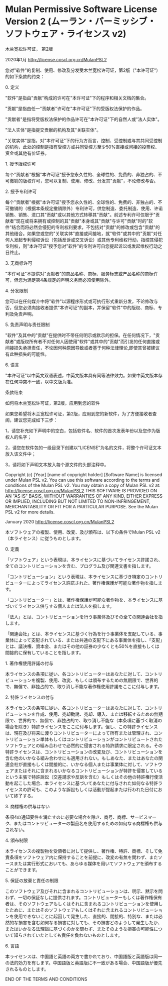 Mulan Permissive Software License Version 2 (ムーラン・パーミッシブ・ソフトウェア・ライセンス v2)
===================================================================================

木兰宽松许可证， 第2版

2020年1月 http://license.coscl.org.cn/MulanPSL2

您对"软件"的复制、使用、修改及分发受木兰宽松许可证，第2版（"本许可证"）的如下条款的约束：

0\. 定义

"软件"是指由"贡献"构成的许可在"本许可证"下的程序和相关文档的集合。

"贡献"是指由任一"贡献者"许可在"本许可证"下的受版权法保护的作品。

"贡献者"是指将受版权法保护的作品许可在"本许可证"下的自然人或"法人实体"。

"法人实体"是指提交贡献的机构及其"关联实体"。

"关联实体"是指，对"本许可证"下的行为方而言，控制、受控制或与其共同受控制的机构，此处的控制是指有受控方或共同受控方至少50%直接或间接的投票权、资金或其他有价证券。

1\. 授予版权许可

每个"贡献者"根据"本许可证"授予您永久性的、全球性的、免费的、非独占的、不可撤销的版权许可，您可以复制、使用、修改、分发其"贡献"，不论修改与否。

2\. 授予专利许可

每个"贡献者"根据"本许可证"授予您永久性的、全球性的、免费的、非独占的、不可撤销的（根据本条规定撤销除外）专利许可，供您制造、委托制造、使用、许诺销售、销售、进口其"贡献"或以其他方式转移其"贡献"。前述专利许可仅限于"贡献者"现在或将来拥有或控制的其"贡献"本身或其"贡献"与许可"贡献"时的"软件"结合而将必然会侵犯的专利权利要求，不包括对"贡献"的修改或包含"贡献"的其他结合。如果您或您的"关联实体"直接或间接地，就"软件"或其中的"贡献"对任何人发起专利侵权诉讼（包括反诉或交叉诉讼）或其他专利维权行动，指控其侵犯专利权，则"本许可证"授予您对"软件"的专利许可自您提起诉讼或发起维权行动之日终止。

3\. 无商标许可

"本许可证"不提供对"贡献者"的商品名称、商标、服务标志或产品名称的商标许可，但您为满足第4条规定的声明义务而必须使用除外。

4\. 分发限制

您可以在任何媒介中将"软件"以源程序形式或可执行形式重新分发，不论修改与否，但您必须向接收者提供"本许可证"的副本，并保留"软件"中的版权、商标、专利及免责声明。

5\. 免责声明与责任限制

"软件"及其中的"贡献"在提供时不带任何明示或默示的担保。在任何情况下，"贡献者"或版权所有者不对任何人因使用"软件"或其中的"贡献"而引发的任何直接或间接损失承担责任，不论因何种原因导致或者基于何种法律理论,即使其曾被建议有此种损失的可能性。

6\. 语言

"本许可证"以中英文双语表述，中英文版本具有同等法律效力。如果中英文版本存在任何冲突不一致，以中文版为准。

条款结束

如何将木兰宽松许可证，第2版，应用到您的软件

如果您希望将木兰宽松许可证，第2版，应用到您的新软件，为了方便接收者查阅，建议您完成如下三步：

1，请您补充如下声明中的空白，包括软件名、软件的首次发表年份以及您作为版权人的名字；

2，请您在软件包的一级目录下创建以"LICENSE"为名的文件，将整个许可证文本放入该文件中；

3，请将如下声明文本放入每个源文件的头部注释中。

Copyright (c) \[Year\] \[name of copyright holder\] \[Software Name\] is
licensed under Mulan PSL v2. You can use this software according to the
terms and conditions of the Mulan PSL v2. You may obtain a copy of Mulan
PSL v2 at: http://license.coscl.org.cn/MulanPSL2 THIS SOFTWARE IS
PROVIDED ON AN \"AS IS\" BASIS, WITHOUT WARRANTIES OF ANY KIND, EITHER
EXPRESS OR IMPLIED, INCLUDING BUT NOT LIMITED TO NON-INFRINGEMENT,
MERCHANTABILITY OR FIT FOR A PARTICULAR PURPOSE. See the Mulan PSL v2
for more details.

January 2020 http://license.coscl.org.cn/MulanPSL2

本ソフトウェアの複製、使用、改変、及び頒布は、以下の条件でMulan PSL
v2（本ライセンス）に従うものとします。

0\. 定義

「ソフトウェア」という表現は、本ライセンスに基づいてライセンス許諾され、全てのコントリビューションを含む、プログラム及び関連文書を指します。

「コントリビューション」という表現は、本ライセンスに基づき特定のコントリビューターによってライセンス許諾された、著作権保護が可能な著作物を指します。

「コントリビューター」とは、著作権保護が可能な著作物を、本ライセンスに基づいてライセンス供与する個人または法人を指します。

「法人」とは、コントリビューションを行う事業体及びその全ての関連会社を指します。

「関連会社」とは、本ライセンスに基づく行為を行う事業体を支配している、事業体によって支配されている、または共通の支配下にある事業体を指し、「支配」とは、議決権、資本金、またはその他の証券の少なくとも50%を直接もしくは間接的に保有していることを指します。

1\. 著作権使用許諾の付与

本ライセンスの条項に従い、各コントリビューターはあなたに対して、コントリビューションを複製、使用、改変、もしくは頒布するための無期限で、世界的で、無償で、非独占的で、取り消し不能な著作権使用許諾をここに付与します。

2\. 特許ライセンスの付与

本ライセンスの条項に従い、各コントリビューターはあなたに対して、コントリビューションを作成、使用、売却勧誘、売却、導入、または移転するための無期限で、世界的で、無償で、非独占的で、取り消し不能な（本条項に基づく取消の場合を除き）特許ライセンスをここに付与します。但し、この特許ライセンスは、現在及び将来に渡りコントリビューターによって所有または管理され、コントリビューション単体もしくはコントリビューションがコントリビュートされたソフトウェアとの組み合わせで必然的に侵害される特許請求に限定される。その特許ライセンスは、コントリビューションの改変及び、コントリビューションを含む他のいかなる組み合わせにも適用されない。もしあなた、またはあなたの関連会社が直接もしくは間接的に、いかなる個人または事業体に対して、ソフトウェアまたはそれに含まれるいかなるコントリビューションが特許を侵害しているという主張で特許訴訟（交差請求や反訴を含む）もしくはその他の特許権行使活動を起こした場合、本ライセンスに基づいてあなたに付与された如何なる特許ライセンスの許可も、このような訴訟もしくは活動が提起または行われた日付において終了する。

3\. 商標権の供与はない

条項4の通知要件を満たすのに必要な場合を除き、商号、商標、サービスマーク、またはコントリビューターの製品名を使用するための如何なる商標権も供与されない。

4\. 頒布制限

本ライセンスの複製物を受領者に対して提供し、著作権、特許、商標、そして免責条項をソフトウェア内に保持することを前提に、改変の有無を問わず、またソースまたは実行形式においても、あらゆる媒体を用いてソフトウェアを頒布することができます。

5\. 保証の放棄と責任の制限

このソフトウェア及びそれに含まれるコントリビューションは、明示、黙示を問わず、一切の保証なしに提供されます。コントリビューターもしくは著作権保有者は、そのソフトウェアもしくはそれに含まれるコントリビューションを使用したために、またはそのソフトウェアもしくはそれに含まれるコントリビューションを使用できないことに起因して発生した、直接的、間接的、特別な、または必然的な損害を含む如何なる損害に対しても、その損害どのようして発生したか、またはいかなる法理論に基づくのかを問わず、またそのような損害の可能性について知らされていたとしても責任を負わないものとします。

6\. 言語

本ライセンスは、中国語と英語の両方で書かれており、中国語版と英語版は同一の法的効力を有します。中国語版と英語版に不一致がある場合、中国語版が優先されるものとします。

END OF THE TERMS AND CONDITIONS
